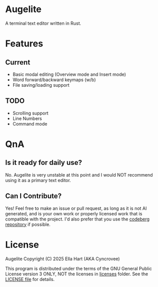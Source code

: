 # Augelite
A terminal text editor written in Rust.

# Features
## Current
- Basic modal editing (Overview mode and Insert mode)
- Word forward/backward keymaps (w/b)
- File saving/loading support
## TODO
- Scrolling support
- Line Numbers
- Command mode

# QnA
## Is it ready for daily use?
No. Augelite is very unstable at this point and I would NOT recommend using it as a primary text editor.
## Can I Contribute?
Yes! Feel free to make an issue or pull request, as long as it is not AI generated, and is your own work or properly licensed work that is compatible with the project. I'd also prefer that you use the [codeberg repository](https://codeberg.org/Cyncrovee/Augelite) if possible.

# License
Augelite Copyright (C) 2025 Ella Hart (AKA Cyncrovee)

This program is distributed under the terms of the GNU General Public License version 3 ONLY, NOT the licenses in [licenses](./licenses/) folder. See the [LICENSE file](./LICENSE) for details.
